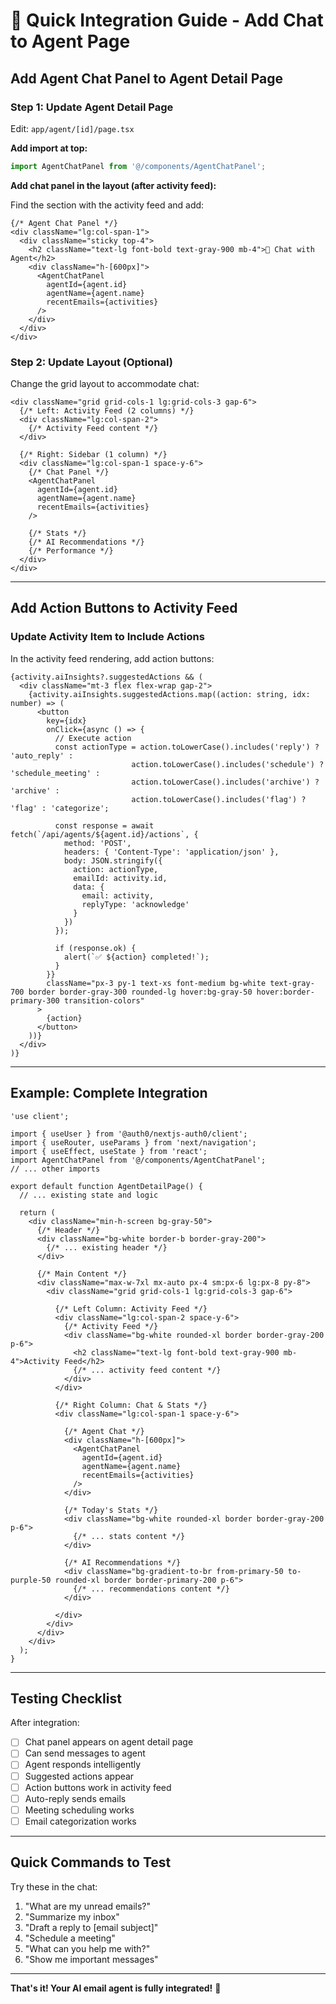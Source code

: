 # 🔧 Quick Integration Guide - Add Chat to Agent Page

## Add Agent Chat Panel to Agent Detail Page

### **Step 1: Update Agent Detail Page**

Edit: `app/agent/[id]/page.tsx`

**Add import at top:**
```typescript
import AgentChatPanel from '@/components/AgentChatPanel';
```

**Add chat panel in the layout (after activity feed):**

Find the section with the activity feed and add:

```tsx
{/* Agent Chat Panel */}
<div className="lg:col-span-1">
  <div className="sticky top-4">
    <h2 className="text-lg font-bold text-gray-900 mb-4">💬 Chat with Agent</h2>
    <div className="h-[600px]">
      <AgentChatPanel 
        agentId={agent.id}
        agentName={agent.name}
        recentEmails={activities}
      />
    </div>
  </div>
</div>
```

### **Step 2: Update Layout (Optional)**

Change the grid layout to accommodate chat:

```tsx
<div className="grid grid-cols-1 lg:grid-cols-3 gap-6">
  {/* Left: Activity Feed (2 columns) */}
  <div className="lg:col-span-2">
    {/* Activity Feed content */}
  </div>
  
  {/* Right: Sidebar (1 column) */}
  <div className="lg:col-span-1 space-y-6">
    {/* Chat Panel */}
    <AgentChatPanel 
      agentId={agent.id}
      agentName={agent.name}
      recentEmails={activities}
    />
    
    {/* Stats */}
    {/* AI Recommendations */}
    {/* Performance */}
  </div>
</div>
```

---

## Add Action Buttons to Activity Feed

### **Update Activity Item to Include Actions**

In the activity feed rendering, add action buttons:

```tsx
{activity.aiInsights?.suggestedActions && (
  <div className="mt-3 flex flex-wrap gap-2">
    {activity.aiInsights.suggestedActions.map((action: string, idx: number) => (
      <button
        key={idx}
        onClick={async () => {
          // Execute action
          const actionType = action.toLowerCase().includes('reply') ? 'auto_reply' :
                           action.toLowerCase().includes('schedule') ? 'schedule_meeting' :
                           action.toLowerCase().includes('archive') ? 'archive' :
                           action.toLowerCase().includes('flag') ? 'flag' : 'categorize';
          
          const response = await fetch(`/api/agents/${agent.id}/actions`, {
            method: 'POST',
            headers: { 'Content-Type': 'application/json' },
            body: JSON.stringify({
              action: actionType,
              emailId: activity.id,
              data: {
                email: activity,
                replyType: 'acknowledge'
              }
            })
          });
          
          if (response.ok) {
            alert(`✅ ${action} completed!`);
          }
        }}
        className="px-3 py-1 text-xs font-medium bg-white text-gray-700 border border-gray-300 rounded-lg hover:bg-gray-50 hover:border-primary-300 transition-colors"
      >
        {action}
      </button>
    ))}
  </div>
)}
```

---

## Example: Complete Integration

```tsx
'use client';

import { useUser } from '@auth0/nextjs-auth0/client';
import { useRouter, useParams } from 'next/navigation';
import { useEffect, useState } from 'react';
import AgentChatPanel from '@/components/AgentChatPanel';
// ... other imports

export default function AgentDetailPage() {
  // ... existing state and logic

  return (
    <div className="min-h-screen bg-gray-50">
      {/* Header */}
      <div className="bg-white border-b border-gray-200">
        {/* ... existing header */}
      </div>

      {/* Main Content */}
      <div className="max-w-7xl mx-auto px-4 sm:px-6 lg:px-8 py-8">
        <div className="grid grid-cols-1 lg:grid-cols-3 gap-6">
          
          {/* Left Column: Activity Feed */}
          <div className="lg:col-span-2 space-y-6">
            {/* Activity Feed */}
            <div className="bg-white rounded-xl border border-gray-200 p-6">
              <h2 className="text-lg font-bold text-gray-900 mb-4">Activity Feed</h2>
              {/* ... activity feed content */}
            </div>
          </div>

          {/* Right Column: Chat & Stats */}
          <div className="lg:col-span-1 space-y-6">
            
            {/* Agent Chat */}
            <div className="h-[600px]">
              <AgentChatPanel 
                agentId={agent.id}
                agentName={agent.name}
                recentEmails={activities}
              />
            </div>

            {/* Today's Stats */}
            <div className="bg-white rounded-xl border border-gray-200 p-6">
              {/* ... stats content */}
            </div>

            {/* AI Recommendations */}
            <div className="bg-gradient-to-br from-primary-50 to-purple-50 rounded-xl border border-primary-200 p-6">
              {/* ... recommendations content */}
            </div>

          </div>
        </div>
      </div>
    </div>
  );
}
```

---

## Testing Checklist

After integration:

- [ ] Chat panel appears on agent detail page
- [ ] Can send messages to agent
- [ ] Agent responds intelligently
- [ ] Suggested actions appear
- [ ] Action buttons work in activity feed
- [ ] Auto-reply sends emails
- [ ] Meeting scheduling works
- [ ] Email categorization works

---

## Quick Commands to Test

Try these in the chat:

1. "What are my unread emails?"
2. "Summarize my inbox"
3. "Draft a reply to [email subject]"
4. "Schedule a meeting"
5. "What can you help me with?"
6. "Show me important messages"

---

**That's it! Your AI email agent is fully integrated!** 🎉
